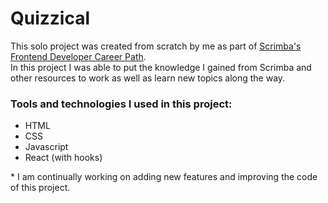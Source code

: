 # Quizzical

This solo project was created from scratch by me as part of [Scrimba's Frontend Developer Career Path](https://scrimba.com/learn/frontend).\
In this project I was able to put the knowledge I gained from Scrimba and other resources to work as well as learn new topics along the way.


### Tools and technologies I used in this project:
- HTML
- CSS
- Javascript
- React (with hooks)


\* I am continually working on adding new features and improving the code of this project.
